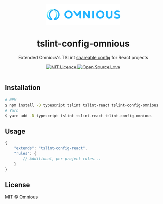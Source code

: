 <div align="center">
  <a href="https://github.com/omnious-dev/omnious-linter/tree/master/packages/tslint-config-omnious" title="TSLint Config Omnious">
    <img alt="TSLint Config Omnious" src="https://raw.githubusercontent.com/omnious-dev/i/master/omnious-logo.png" width="240px" />
  </a>
  <br />
  <h1>tslint-config-omnious</h1>
</div>

<p align="center">
  Extended Omnious's TSLint <a href="https://palantir.github.io/tslint/develop/contributing">shareable config</a> for React projects
</p>

<div align="center">
  <a href="https://opensource.org/licenses/mit-license.php">
    <img alt="MIT Licence" src="https://badges.frapsoft.com/os/mit/mit.svg?v=103" />
  </a>
  <a href="https://github.com/ellerbrock/open-source-badge/">
    <img alt="Open Source Love" src="https://badges.frapsoft.com/os/v1/open-source.svg?v=103" />
  </a>
</div>

<br />

## Installation

```bash
# NPM
$ npm install -D typescript tslint tslint-react tslint-config-omnious
# Yarn
$ yarn add -D typescript tslint tslint-react tslint-config-omnious
```

## Usage

```js
{
    "extends": "tslint-config-react",
    "rules": {
        // Additional, per-project rules...
    }
}
```

## License

[MIT](https://github.com/omnious-dev/omnious-linter/blob/master/LICENSE) © [Omnious](https://www.omnious.com)
